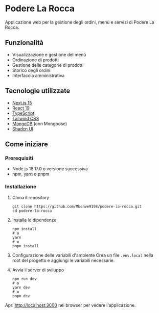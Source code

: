 # Podere La Rocca

Applicazione web per la gestione degli ordini, menù e servizi di Podere La Rocca.

## Funzionalità

- Visualizzazione e gestione del menù
- Ordinazione di prodotti
- Gestione delle categorie di prodotti
- Storico degli ordini
- Interfaccia amministrativa

## Tecnologie utilizzate

- [Next.js 15](https://nextjs.org/)
- [React 19](https://react.dev/)
- [TypeScript](https://www.typescriptlang.org/)
- [Tailwind CSS](https://tailwindcss.com/)
- [MongoDB](https://www.mongodb.com/) (con Mongoose)
- [Shadcn UI](https://ui.shadcn.com/)

## Come iniziare

### Prerequisiti

- Node.js 18.17.0 o versione successiva
- npm, yarn o pnpm

### Installazione

1. Clona il repository
   ```
   git clone https://github.com/Mbenve9198/podere-la-rocca.git
   cd podere-la-rocca
   ```

2. Installa le dipendenze
   ```
   npm install
   # o
   yarn
   # o
   pnpm install
   ```

3. Configurazione delle variabili d'ambiente
   Crea un file `.env.local` nella root del progetto e aggiungi le variabili necessarie.

4. Avvia il server di sviluppo
   ```
   npm run dev
   # o
   yarn dev
   # o
   pnpm dev
   ```

Apri [http://localhost:3000](http://localhost:3000) nel browser per vedere l'applicazione. 